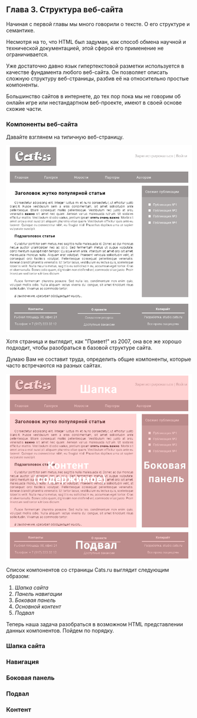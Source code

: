 ## Глава 3. Структура веб-сайта

Начиная с первой главы мы много говорили о тексте. О его структуре и семантике.

Несмотря на то, что HTML был задуман, как способ обмена научной и технической документацией, этой сферой его применение не ограничивается.

Уже достаточно давно язык гипертекстовой разметки используется в качестве фундамента любого веб-сайта. Он позволяет описать сложную структуру веб-страницы, разбив её на относительно простые компоненты.

Большинство сайтов в интернете, до тех пор пока мы не говорим об онлайн игре или нестандартном веб-проекте, имеют в своей основе схожие части.

### Компоненты веб-сайта

Давайте взглянем на типичную веб-страницу.

![Типичная веб-страница](../img/chapter3/Example.png)

Хотя страница и выглядит, как "Привет!" из 2007, она все же хорошо подходит, чтобы разобраться в базовой структуре сайта.

Думаю Вам не составит труда, определить общие компоненты, которые часто встречаются на разных сайтах.

![Компоненты веб-страницы](../img/chapter3/ExampleLayout.png)

Список компонентов со страницы Cats.ru выглядит следующим образом:
1. _Шапка сайта_
2. _Панель навигации_
3. _Боковая панель_
4. _Основной контент_
5. _Подвал_

Теперь наша задача разобраться в возможном HTML представлении данных компонентов. Пойдем по порядку.

### Шапка сайта

### Навигация

### Боковая панель

### Подвал

### Контент
